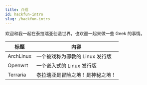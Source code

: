 ```yaml
---
title: 介绍
id: hackfun-intro
slug: /hackfun-intro
---
```


欢迎和我一起在泰拉瑞亚创造世界，也欢迎一起来做一些 Geek 的事情。

| 标题 | 内容 |
|-|-|
| ArchLinux | 一个被戏称为邪教的 Linux 发行版 |
| Openwrt | 一个嵌入式的 Linux 发行版 |
| Terraria | 泰拉瑞亚是冒险之地！是神秘之地！ |